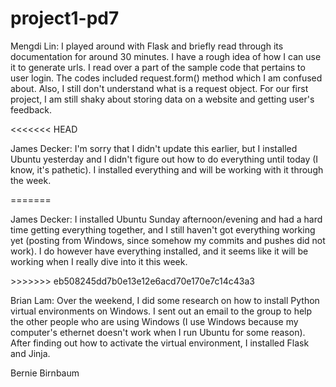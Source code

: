 project1-pd7
============

<p>Mengdi Lin: I played around with Flask and briefly read through its documentation for around 30 minutes. 
I have a rough idea of how I can use it to generate urls. I read over a part of the sample code 
that pertains to user login. The codes included request.form() method which I am confused about. 
Also, I still don't understand what is a request object. For our first project, I am still shaky about 
storing data on a website and getting user's feedback.</p>

<<<<<<< HEAD
<p>James Decker: I'm sorry that I didn't update this earlier, but I installed Ubuntu yesterday and I didn't figure out how to do everything until today (I know, it's pathetic). I installed everything and will be working with it through the week. </p>
=======
<p>James Decker: I installed Ubuntu Sunday afternoon/evening and had a hard time getting everything 
together, and I still haven't got everything working yet (posting from Windows, since somehow my 
commits and pushes did not work). I do however have everything installed, and it seems like it will
be working when I really dive into it this week.</p>
>>>>>>> eb508245dd7b0e13e12e6acd70e170e7c14c43a3

<p>Brian Lam: Over the weekend, I did some research on how to install Python virtual environments
on Windows. I sent out an email to the group to help the other people who are using Windows 
(I use Windows because my computer's ethernet doesn't work when I run Ubuntu for some reason). After
finding out how to activate the virtual environment, I installed Flask and Jinja. </p>

<p>Bernie Birnbaum</p>